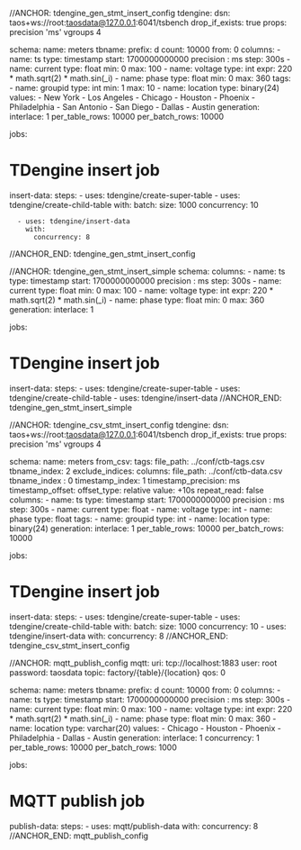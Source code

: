 //ANCHOR: tdengine_gen_stmt_insert_config
tdengine:
  dsn: taos+ws://root:taosdata@127.0.0.1:6041/tsbench
  drop_if_exists: true
  props: precision 'ms' vgroups 4

schema:
  name: meters
  tbname:
    prefix: d
    count: 10000
    from: 0
  columns:
    - name: ts
      type: timestamp
      start: 1700000000000
      precision : ms
      step: 300s
    - name: current
      type: float
      min: 0
      max: 100
    - name: voltage
      type: int
      expr: 220 * math.sqrt(2) * math.sin(_i)
    - name: phase
      type: float
      min: 0
      max: 360
  tags:
    - name: groupid
      type: int
      min: 1
      max: 10
    - name: location
      type: binary(24)
      values:
        - New York
        - Los Angeles
        - Chicago
        - Houston
        - Phoenix
        - Philadelphia
        - San Antonio
        - San Diego
        - Dallas
        - Austin
  generation:
    interlace: 1
    per_table_rows: 10000
    per_batch_rows: 10000

jobs:
  # TDengine insert job
  insert-data:
    steps:
      - uses: tdengine/create-super-table
      - uses: tdengine/create-child-table
        with:
          batch:
            size: 1000
            concurrency: 10

      - uses: tdengine/insert-data
        with:
          concurrency: 8
//ANCHOR_END: tdengine_gen_stmt_insert_config

//ANCHOR: tdengine_gen_stmt_insert_simple
schema:
  columns:
    - name: ts
      type: timestamp
      start: 1700000000000
      precision : ms
      step: 300s
    - name: current
      type: float
      min: 0
      max: 100
    - name: voltage
      type: int
      expr: 220 * math.sqrt(2) * math.sin(_i)
    - name: phase
      type: float
      min: 0
      max: 360
  generation:
    interlace: 1

jobs:
  # TDengine insert job
  insert-data:
    steps:
      - uses: tdengine/create-super-table
      - uses: tdengine/create-child-table
      - uses: tdengine/insert-data
//ANCHOR_END: tdengine_gen_stmt_insert_simple

//ANCHOR: tdengine_csv_stmt_insert_config
tdengine:
  dsn: taos+ws://root:taosdata@127.0.0.1:6041/tsbench
  drop_if_exists: true
  props: precision 'ms' vgroups 4

schema:
  name: meters
  from_csv:
    tags:
      file_path: ../conf/ctb-tags.csv
      tbname_index: 2
      exclude_indices:
    columns:
      file_path: ../conf/ctb-data.csv
      tbname_index : 0
      timestamp_index: 1
      timestamp_precision: ms
      timestamp_offset:
        offset_type: relative
        value: +10s
      repeat_read: false
  columns:
    - name: ts
      type: timestamp
      start: 1700000000000
      precision : ms
      step: 300s
    - name: current
      type: float
    - name: voltage
      type: int
    - name: phase
      type: float
  tags:
    - name: groupid
      type: int
    - name: location
      type: binary(24)
  generation:
    interlace: 1
    per_table_rows: 10000
    per_batch_rows: 10000

jobs:
  # TDengine insert job
  insert-data:
    steps:
      - uses: tdengine/create-super-table
      - uses: tdengine/create-child-table
        with:
          batch:
            size: 1000
            concurrency: 10
      - uses: tdengine/insert-data
        with:
          concurrency: 8
//ANCHOR_END: tdengine_csv_stmt_insert_config

//ANCHOR: mqtt_publish_config
mqtt:
  uri: tcp://localhost:1883
  user: root
  password: taosdata
  topic: factory/{table}/{location}
  qos: 0

schema:
  name: meters
  tbname:
    prefix: d
    count: 10000
    from: 0
  columns:
    - name: ts
      type: timestamp
      start: 1700000000000
      precision : ms
      step: 300s
    - name: current
      type: float
      min: 0
      max: 100
    - name: voltage
      type: int
      expr: 220 * math.sqrt(2) * math.sin(_i)
    - name: phase
      type: float
      min: 0
      max: 360
    - name: location
      type: varchar(20)
      values:
        - Chicago
        - Houston
        - Phoenix
        - Philadelphia
        - Dallas
        - Austin
  generation:
    interlace: 1
    concurrency: 1
    per_table_rows: 10000
    per_batch_rows: 1000

jobs:
  # MQTT publish job
  publish-data:
    steps:
      - uses: mqtt/publish-data
        with:
          concurrency: 8
//ANCHOR_END: mqtt_publish_config